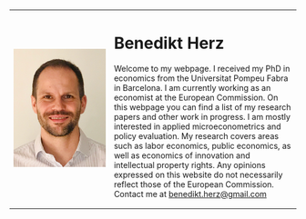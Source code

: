 

<table align="center">
    <tr>    
        <td width="35%">
            <img src="website_picture.png"  />
        </td>  
        <td>
            <h1>Benedikt Herz</h1>
            
         
Welcome to my webpage. I received my PhD in economics from the Universitat Pompeu Fabra in Barcelona. I am currently working as an economist at the European Commission.
On this webpage you can find a list of my research papers and other work in progress. I am mostly interested in applied microeconometrics and policy evaluation. My research covers areas such as labor economics, public economics, as well as economics of innovation and intellectual property rights.
Any opinions expressed on this website do not necessarily reflect those of the European Commission.
Contact me at benedikt.herz@gmail.com
        </td>        
    </tr>        
</table>  

